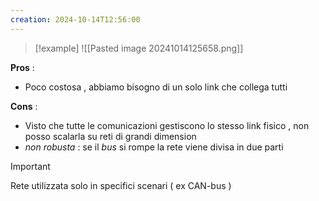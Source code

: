 ```yaml
---
creation: 2024-10-14T12:56:00
---
```

>[!example] 
>![[Pasted image 20241014125658.png]]
>

**Pros** : 
+ Poco costosa , abbiamo bisogno di un solo link che collega tutti

**Cons** : 
+ Visto che tutte le comunicazioni gestiscono lo stesso link fisico , non posso scalarla su reti di grandi dimension
+ *non robusta* : se il *bus* si rompe la rete viene divisa in due parti 

>[!important] 
>Rete utilizzata solo in specifici scenari ( ex CAN-bus )

